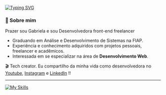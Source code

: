 [![Typing SVG](https://readme-typing-svg.herokuapp.com/?color=98bd8f&size=35&center=true&vCenter=true&width=1000&lines=+Olá!+Seja+Bem+vindo+ao+meu+Github+)](https://git.io/typing-svg)



### 🍵 Sobre mim
Prazer sou Gabriela e sou Desenvolvedora front-end freelancer
+ Graduando em Análise e Desenvolvimento de Sistemas na FIAP.
+ Experiência e conhecimento adquiridos com projetos pessoais, freelancer e acadêmicos.
+ Interessada em se especializar na área de <strong>Desenvolvimento Web</strong>.

<p>🎬 Tech creator. Eu compartilho da minha vida como desenvolvedora no <a href="https://www.youtube.com/@gabimmdev" target="_blank">Youtube</a>, <a href="https://www.instagram.com/gabimmdev/" target="_blank">Instagram</a> e <a href="https://www.linkedin.com/in/gabimm/" target="_blank">LinkedIn</a> !!</p>
<hr>


[![My Skills](https://skillicons.dev/icons?i=html,css,javascript,react,typescript,git,java,spring,docker)](https://skillicons.dev)

